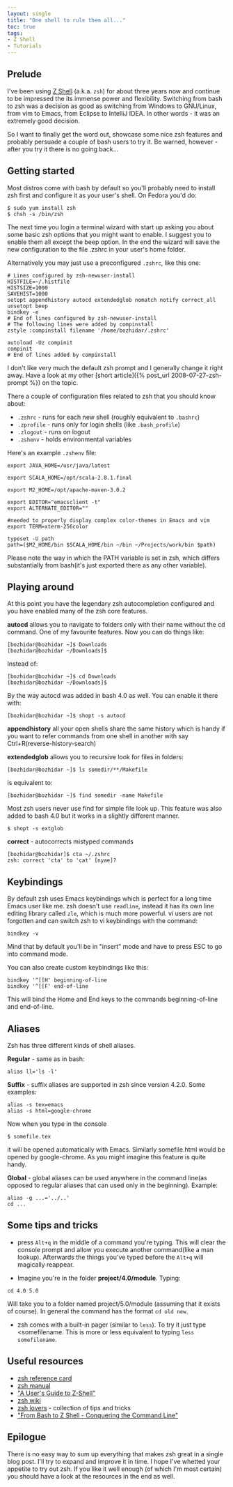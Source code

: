 ```yaml
---
layout: single
title: "One shell to rule them all..."
toc: true
tags:
- Z Shell
- Tutorials
---
```


## Prelude

I've been using [Z Shell](https://zsh.sourceforge.io/) (a.k.a. `zsh`) for about three years now and continue to be
impressed the its immense power and flexibility. Switching from bash
to zsh was a decision as good as switching from Windows to GNU/Linux,
from vim to Emacs, from Eclipse to IntelliJ IDEA. In other words - it
was an extremely good decision.

So I want to finally get the word out, showcase some nice zsh features
and probably persuade a couple of bash users to try it. Be warned,
however - after you try it there is no going back...

## Getting started

Most distros come with bash by default so you'll probably need to
install zsh first and configure it as your user's shell. On Fedora
you'd do:

```console
$ sudo yum install zsh
$ chsh -s /bin/zsh
```

The next time you login a terminal wizard with start up asking you
about some basic zsh options that you might want to enable. I suggest
you to enable them all except the beep option. In the end the wizard
will save the new configuration to the file .zshrc in your user's home
folder.

Alternatively you may just use a preconfigured `.zshrc`, like this one:

```console
# Lines configured by zsh-newuser-install
HISTFILE=~/.histfile
HISTSIZE=1000
SAVEHIST=1000
setopt appendhistory autocd extendedglob nomatch notify correct_all
unsetopt beep
bindkey -e
# End of lines configured by zsh-newuser-install
# The following lines were added by compinstall
zstyle :compinstall filename '/home/bozhidar/.zshrc'

autoload -Uz compinit
compinit
# End of lines added by compinstall
```

I don't like very much the default zsh prompt and I generally change
it right away. Have a look at my other
[short article]({% post_url 2008-07-27-zsh-prompt %}) on the topic.

There a couple of configuration files related to zsh that you should
know about:

* `.zshrc` - runs for each new shell (roughly equivalent to `.bashrc`)
* `.zprofile` - runs only for login shells (like `.bash_profile`)
* `.zlogout` - runs on logout
* `.zshenv` - holds environmental variables

Here's an example `.zshenv` file:

```console
export JAVA_HOME=/usr/java/latest

export SCALA_HOME=/opt/scala-2.8.1.final

export M2_HOME=/opt/apache-maven-3.0.2

export EDITOR="emacsclient -t"
export ALTERNATE_EDITOR=""

#needed to properly display complex color-themes in Emacs and vim
export TERM=xterm-256color

typeset -U path
path=($M2_HOME/bin $SCALA_HOME/bin ~/bin ~/Projects/work/bin $path)
```

Please note the way in which the PATH variable is set in zsh, which
differs substantially from bash(it's just exported there as any other variable).

## Playing around

At this point you have the legendary zsh autocompletion configured and
you have enabled many of the zsh core features.

**autocd** allows you to navigate to folders only with their name
without the cd command. One of my favourite features. Now you can do
things like:

```console
[bozhidar@bozhidar ~]$ Downloads
[bozhidar@bozhidar ~/Downloads]$
```

Instead of:

```console
[bozhidar@bozhidar ~]$ cd Downloads
[bozhidar@bozhidar ~/Downloads]$
```

By the way autocd was added in bash 4.0 as well. You can enable it there with:

```console
[bozhidar@bozhidar ~]$ shopt -s autocd
```

**appendhistory** all your open shells share the same history which is
handy if you want to refer commands from one shell in another with
say Ctrl+R(reverse-history-search)

**extendedglob** allows you to recursive look for files in folders:

```console
[bozhidar@bozhidar ~]$ ls somedir/**/Makefile
```

is equivalent to:

```console
[bozhidar@bozhidar ~]$ find somedir -name Makefile
```

Most zsh users never use find for simple file look up. This feature
was also added to bash 4.0 but it works in a slightly different
manner.

```console
$ shopt -s extglob
```

**correct** - autocorrects mistyped commands

```console
[bozhidar@bozhidar]$ cta ~/.zshrc
zsh: correct 'cta' to 'cat' [nyae]?
```

## Keybindings

By default zsh uses Emacs keybindings which is perfect for a long time
Emacs user like me. zsh doesn't use `readline`, instead it has its own
line editing library called `zle`, which is much more powerful. vi users
are not forgotten and can switch zsh to vi keybindings with the
command:

```console
bindkey -v
```

Mind that by default you'll be in "insert" mode and have to press ESC
to go into command mode.

You can also create custom keybindings like this:

```console
bindkey '^[[H' beginning-of-line
bindkey '^[[F' end-of-line
```

This will bind the Home and End keys to the commands beginning-of-line and end-of-line.
## Aliases

Zsh has three different kinds of shell aliases.

**Regular** - same as in bash:

```console
alias ll='ls -l'
```

**Suffix** - suffix aliases are supported in zsh since version
4.2.0. Some examples:

```console
alias -s tex=emacs
alias -s html=google-chrome
```

Now when you type in the console

```console
$ somefile.tex
```

it will be opened automatically with Emacs. Similarly somefile.html
would be opened by google-chrome. As you might imagine this feature is
quite handy.

**Global** - global aliases can be used anywhere in the command line(as
opposed to regular aliases that can used only in the beginning). Example:

```console
alias -g ...='../..'
cd ...
```

## Some tips and tricks

* press `Alt+q` in the middle of a command you're typing. This will clear
the console prompt and allow you execute another command(like a man lookup). Afterwards
the things you've typed before the `Alt+q` will magically reappear.

* Imagine you're in the folder **project/4.0/module**. Typing:

```console
cd 4.0 5.0
```

Will take you to a folder named project/5.0/module (assuming that it exists of course). In general
the command has the format `cd old new`.

* zsh comes with a built-in pager (similar to `less`). To try it just type <somefilename. This is more or less equivalent to typing `less somefilename`.

## Useful resources

* [zsh reference card](http://www.bash2zsh.com/zsh_refcard/refcard.pdf)
* [zsh manual](http://zsh.sourceforge.net/Doc/zsh_a4.pdf)
* ["A User's Guide to Z-Shell"](http://zsh.sourceforge.net/Guide/zshguide.html)
* [zsh wiki](http://zshwiki.org/home/)
* [zsh lovers](http://grml.org/zsh/zsh-lovers.html) - collection of
  tips and tricks
* ["From Bash to Z Shell - Conquering the Command Line"](http://www.bash2zsh.com/)

## Epilogue

There is no easy way to sum up everything that makes zsh great in a single blog
post. I'll try to expand and improve it in time. I hope I've whetted your
appetite to try out zsh. If you like it well enough (of which I'm most certain)
you should have a look at the resources in the end as well.
